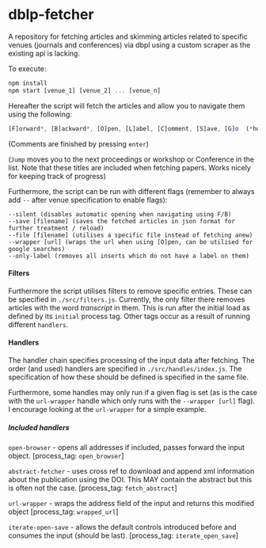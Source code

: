 # dblp-fetcher

A repository for fetching articles and skimming articles related to specific venues (journals and conferences) via dbpl using a custom scraper as the existing api is lacking.

To execute:

```javascript
npm install
npm start [venue_1] [venue_2] ... [venue_n]
```

Hereafter the script will fetch the articles and allow you to navigate them using the following:

```javascript
[F]orward*, [B]ackward*, [O]pen, [L]abel, [C]omment, [S]ave, [G]o  (*hold shift to `jump`)
```

(Comments are finished by pressing `enter`)

(`Jump` moves you to the next proceedings or workshop or Conference in the list. Note that these titles are included when fetching papers. Works nicely for keeping track of progress)

Furthermore, the script can be run with different flags (remember to always add `--` after venue specification to enable flags):

```
--silent (disables automatic opening when navigating using F/B)
--save [filename] (saves the fetched articles in json format for further treatment / reload)
--file [filename] (utilises a specific file instead of fetching anew)
--wrapper [url] (wraps the url when using [O]pen, can be utilised for google searches)
--only-label (removes all inserts which do not have a label on them)
```

#### Filters

Furthermore the script utilises filters to remove specific entries. These can be specified in `./src/filters.js`. Currently, the only filter there removes articles with the word _transcript_ in them. This is run after the initial load as defined by its `initial` process tag. Other tags occur as a result of running different `handlers`.

#### Handlers

The handler chain specifies processing of the input data after fetching. The order (and used) handlers are specified in `./src/handles/index.js`. The specification of how these should be defined is specified in the same file.

Furthermore, some handles may only run if a given flag is set (as is the case with the `url-wrapper` handle which only runs with the `--wrapper [url]` flag). I encourage looking at the `url-wrapper` for a simple example.

##### Included handlers

`open-browser` - opens all addresses if included, passes forward the input object. [process_tag: `open_browser`]

`abstract-fetcher` - uses cross ref to download and append xml information about the publication using the DOI. This MAY contain the abstract but this is often not the case. [process_tag: `fetch_abstract`]

`url-wrapper` - wraps the address field of the input and returns this modified object [process_tag: `wrapped_url`]

`iterate-open-save` - allows the default controls introduced before and consumes the input (should be last). [process_tag: `iterate_open_save`]
